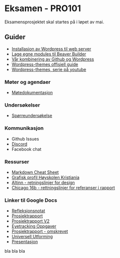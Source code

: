 # Eksamen - PRO101

Eksamensprosjektet skal startes på i løpet av mai.

## Guider
* [Installasjon av Wordpress til web server](https://github.com/olaven/PRO101-eksamen/wiki/How-to-Wordpress)
* [Lage egne modules til Beaver Builder](https://kb.wpbeaverbuilder.com/article/596-cmdg-01-create-a-plugin)
* [Vår kombinering av Github og Wordpress](https://github.com/olaven/PRO101-eksamen/wiki/Guide:-Kombinere-Wordpress-og-Github)
* [Wordpress-themes offisiell guide](https://developer.wordpress.org/themes/getting-started/who-should-read-this-handbook/)
* [Wordpress-themes, serie på youtube](https://www.youtube.com/playlist?list=PLpcSpRrAaOaqMA4RdhSnnNcaqOVpX7qi5)

### Møter og agendaer

* [Møtedokumentasjon](https://docs.google.com/document/d/1FUXLOJg794F6NIIu2mLVjFSWY7_rolldiPLHSG068us/edit)

### Undersøkelser

* [Spørreundersøkelse](https://docs.google.com/forms/d/1UR7eo3kX0v_yvSnWNsZMbWUsGRVToseopP5vBos-1L8/edit)

### Kommunikasjon

* Github Issues
* [Discord](https://discord.gg/FgPVHz)
* Facebook chat

### Ressurser

* [Markdown Cheat Sheet](https://github.com/adam-p/markdown-here/wiki/Markdown-Cheatsheet#links)
* [Grafisk profil Høyskolen Kristiania](http://designmanual.kristiania.no/)
* [Altinn - retningslinjer for design](https://altinn.github.io/designsystem-styleguide/)
* [Chicago 16b - rettningslinjer for referanser i rapport](http://biblioteket.kristiania.no/wp-content/uploads/2016/03/Guide-til-Chicagostilen_v2016.pdf)

### Linker til Google Docs
* [Refleksjonsnotat](https://docs.google.com/document/d/1u0wtHEnJZBXc48v-dR277CzpitJiW6A8kUBxA-GjQng/edit?usp=sharing)
* [Prosjektrapport](https://docs.google.com/document/d/1NL02W9n7cEB-6m_qgaMzo_iEeZ2fwgKrPY1rx_9L7xw/edit?usp=sharing)
* [Prosjektrapport V2](https://docs.google.com/document/d/1bPSxvhhEF6BdxK-DtokFBlmW4o8TCz9hBrR0PLxWLL0/edit?usp=sharing)
* [Eyetracking Oppgaver](https://docs.google.com/document/d/1tPIoaA2SvJudbrG7wErKSY7fWmjsRmOxhl7-lIQD8tU/edit)
* [Prosjektrapport - omskrevet](https://docs.google.com/document/d/1z6eCzYGgr2qbtRJiws6HhfmuIO1GvKqTiPZavOYtaMs/edit?usp=sharing)
* [Universell Utforming](https://docs.google.com/document/d/1FH8B9lRFcQwvOhbkMkPZZ11Lc5SvfETDQSkPl-PKYhg/edit?usp=sharing)
* [Presentasjon](https://docs.google.com/presentation/d/1CRxw84o__fkE5c9Rc3ousD1J7uMx5ZeLEPeYVzyDA58/edit?usp=sharing)

bla bla bla
